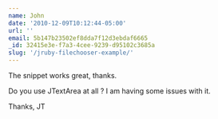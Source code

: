 ```yaml
---
name: John
date: '2010-12-09T10:12:44-05:00'
url: ''
email: 5b147b23502ef8dda7f12d3ebdaf6665
_id: 32415e3e-f7a3-4cee-9239-d95102c3685a
slug: '/jruby-filechooser-example/'
---
```


The snippet works great, thanks.

Do you use JTextArea at all ? I am having some issues with it.

Thanks, JT
